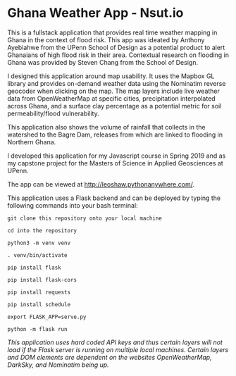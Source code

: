 # Ghana Weather App - Nsut.io

This is a fullstack application that provides real time weather mapping in Ghana in the context of flood risk. This app was ideated by Anthony Ayebiahwe from the UPenn School of Design as a potential product to alert Ghanaians of high flood risk in their area. Contextual research on flooding in Ghana was provided by Steven Chang from the School of Design. 

I designed this application around map usability. It uses the Mapbox GL library and provides on-demand weather data using the Nominatim reverse geocoder when clicking on the map. The map layers include live weather data from OpenWeatherMap at specific cities, precipitation interpolated across Ghana, and a surface clay percentage as a potential metric for soil permeability/flood vulnerability.

This application also shows the volume of rainfall that collects in the watershed to the Bagre Dam, releases from which are linked to flooding in Northern Ghana.

I developed this application for my Javascript course in Spring 2019 and as my capstone project for the Masters of Science in Applied Geosciences at UPenn.

The app can be viewed at http://leoshaw.pythonanywhere.com/. 

This application uses a Flask backend and can be deployed by typing the following commands into your bash terminal:

```
git clone this repository onto your local machine

cd into the repository

python3 -m venv venv

. venv/bin/activate

pip install flask

pip install flask-cors

pip install requests

pip install schedule

export FLASK_APP=serve.py

python -m flask run
```

*This application uses hard coded API keys and thus certain layers will not load if the Flask server is running on multiple local machines.*
*Certain layers and DOM elements are dependent on the websites OpenWeatherMap, DarkSky, and Nominatim being up.*
